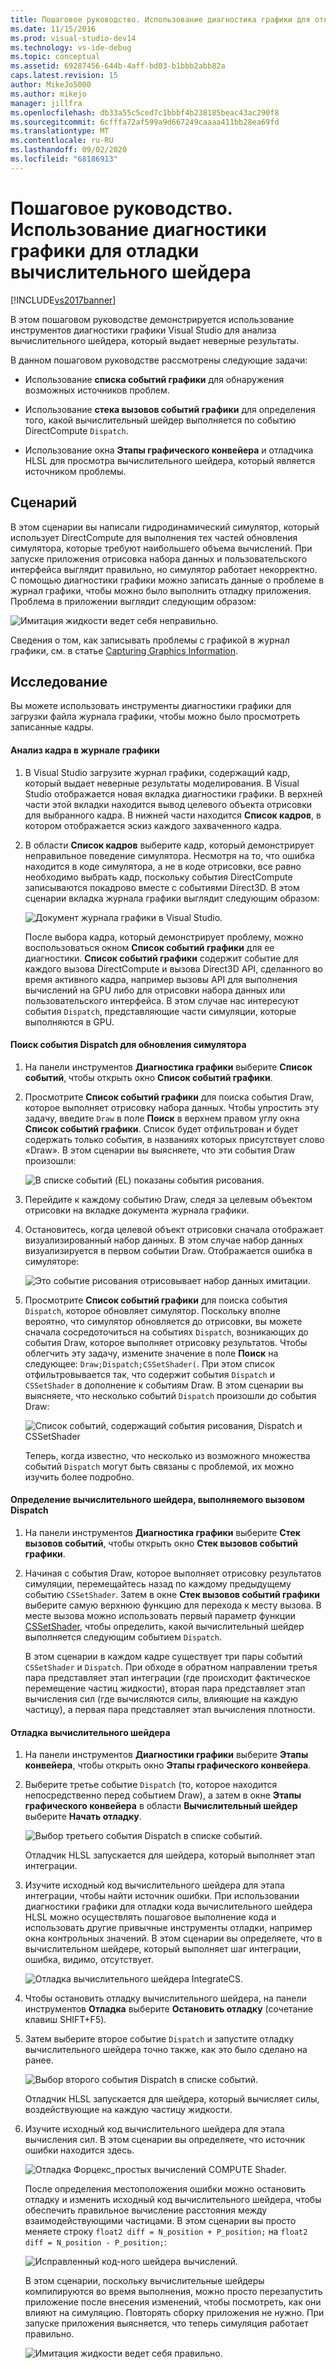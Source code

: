 ```yaml
---
title: Пошаговое руководство. Использование диагностика графики для отладки шейдера вычислений | Документация Майкрософт
ms.date: 11/15/2016
ms.prod: visual-studio-dev14
ms.technology: vs-ide-debug
ms.topic: conceptual
ms.assetid: 69287456-644b-4aff-bd03-b1bbb2abb82a
caps.latest.revision: 15
author: MikeJo5000
ms.author: mikejo
manager: jillfra
ms.openlocfilehash: db33a55c5ced7c1bbbf4b238185beac43ac290f8
ms.sourcegitcommit: 6cfffa72af599a9d667249caaaa411bb28ea69fd
ms.translationtype: MT
ms.contentlocale: ru-RU
ms.lasthandoff: 09/02/2020
ms.locfileid: "68186913"
---
```

# <a name="walkthrough-using-graphics-diagnostics-to-debug-a-compute-shader"></a>Пошаговое руководство. Использование диагностики графики для отладки вычислительного шейдера
[!INCLUDE[vs2017banner](../includes/vs2017banner.md)]

В этом пошаговом руководстве демонстрируется использование инструментов диагностики графики Visual Studio для анализа вычислительного шейдера, который выдает неверные результаты.  
  
 В данном пошаговом руководстве рассмотрены следующие задачи:  
  
- Использование **списка событий графики** для обнаружения возможных источников проблем.  
  
- Использование **стека вызовов событий графики** для определения того, какой вычислительный шейдер выполняется по событию DirectCompute `Dispatch`.  
  
- Использование окна **Этапы графического конвейера** и отладчика HLSL для просмотра вычислительного шейдера, который является источником проблемы.  
  
## <a name="scenario"></a>Сценарий  
 В этом сценарии вы написали гидродинамический симулятор, который использует DirectCompute для выполнения тех частей обновления симулятора, которые требуют наибольшего объема вычислений. При запуске приложения отрисовка набора данных и пользовательского интерфейса выглядит правильно, но симулятор работает некорректно. С помощью диагностики графики можно записать данные о проблеме в журнал графики, чтобы можно было выполнить отладку приложения. Проблема в приложении выглядит следующим образом:  
  
 ![Имитация жидкости ведет себя неправильно.](../debugger/media/gfx-diag-demo-compute-shader-fluid-problem.png "gfx_diag_demo_compute_shader_fluid_problem")  
  
 Сведения о том, как записывать проблемы с графикой в журнал графики, см. в статье [Capturing Graphics Information](../debugger/capturing-graphics-information.md).  
  
## <a name="investigation"></a>Исследование  
 Вы можете использовать инструменты диагностики графики для загрузки файла журнала графики, чтобы можно было просмотреть записанные кадры.  
  
#### <a name="to-examine-a-frame-in-a-graphics-log"></a>Анализ кадра в журнале графики  
  
1. В Visual Studio загрузите журнал графики, содержащий кадр, который выдает неверные результаты моделирования. В Visual Studio отображается новая вкладка диагностики графики. В верхней части этой вкладки находится вывод целевого объекта отрисовки для выбранного кадра. В нижней части находится **Список кадров**, в котором отображается эскиз каждого захваченного кадра.  
  
2. В области **Список кадров** выберите кадр, который демонстрирует неправильное поведение симулятора. Несмотря на то, что ошибка находится в коде симулятора, а не в коде отрисовки, все равно необходимо выбрать кадр, поскольку события DirectCompute записываются покадрово вместе с событиями Direct3D. В этом сценарии вкладка журнала графики выглядит следующим образом:  
  
    ![Документ журнала графики в Visual Studio.](../debugger/media/gfx-diag-demo-compute-shader-fluid-step-1.png "gfx_diag_demo_compute_shader_fluid_step_1")  
  
   После выбора кадра, который демонстрирует проблему, можно воспользоваться окном **Список событий графики** для ее диагностики. **Список событий графики** содержит событие для каждого вызова DirectCompute и вызова Direct3D API, сделанного во время активного кадра, например вызовы API для выполнения вычислений на GPU либо для отрисовки набора данных или пользовательского интерфейса. В этом случае нас интересуют события `Dispatch`, представляющие части симуляции, которые выполняются в GPU.  
  
#### <a name="to-find-the-dispatch-event-for-the-simulation-update"></a>Поиск события Dispatch для обновления симулятора  
  
1. На панели инструментов **Диагностика графики** выберите **Список событий**, чтобы открыть окно **Список событий графики**.  
  
2. Просмотрите **Список событий графики** для поиска события Draw, которое выполняет отрисовку набора данных. Чтобы упростить эту задачу, введите `Draw` в поле **Поиск** в верхнем правом углу окна **Список событий графики**. Список будет отфильтрован и будет содержать только события, в названиях которых присутствует слово «Draw». В этом сценарии вы выясняете, что эти события Draw произошли:  
  
    ![В списке событий &#40;EL&#41; показаны события рисования.](../debugger/media/gfx-diag-demo-compute-shader-fluid-step-2.png "gfx_diag_demo_compute_shader_fluid_step_2")  
  
3. Перейдите к каждому событию Draw, следя за целевым объектом отрисовки на вкладке документа журнала графики.  
  
4. Остановитесь, когда целевой объект отрисовки сначала отображает визуализированный набор данных. В этом случае набор данных визуализируется в первом событии Draw. Отображается ошибка в симуляторе:  
  
    ![Это событие рисования отрисовывает набор данных имитации.](../debugger/media/gfx-diag-demo-compute-shader-fluid-step-3.png "gfx_diag_demo_compute_shader_fluid_step_3")  
  
5. Просмотрите **Список событий графики** для поиска события `Dispatch`, которое обновляет симулятор. Поскольку вполне вероятно, что симулятор обновляется до отрисовки, вы можете сначала сосредоточиться на событиях `Dispatch`, возникающих до события Draw, которое выполняет отрисовку результатов. Чтобы облегчить эту задачу, измените значение в поле **Поиск** на следующее: `Draw;Dispatch;CSSetShader(`. При этом список отфильтровывается так, что содержит события `Dispatch` и `CSSetShader` в дополнение к событиям Draw. В этом сценарии вы выясняете, что несколько событий `Dispatch` произошли до события Draw:  
  
    ![Список событий, содержащий события рисования, Dispatch и CSSetShader](../debugger/media/gfx-diag-demo-compute-shader-fluid-step-4.png "gfx_diag_demo_compute_shader_fluid_step_4")  
  
   Теперь, когда известно, что несколько из возможного множества событий `Dispatch` могут быть связаны с проблемой, их можно изучить более подробно.  
  
#### <a name="to-determine-which-compute-shader-a-dispatch-call-executes"></a>Определение вычислительного шейдера, выполняемого вызовом Dispatch  
  
1. На панели инструментов **Диагностика графики** выберите **Стек вызовов событий**, чтобы открыть окно **Стек вызовов событий графики**.  
  
2. Начиная с события Draw, которое выполняет отрисовку результатов симуляции, перемещайтесь назад по каждому предыдущему событию `CSSetShader`. Затем в окне **Стек вызовов событий графики** выберите самую верхнюю функцию для перехода к месту вызова. В месте вызова можно использовать первый параметр функции [CSSetShader](/windows/desktop/api/d3d11/nf-d3d11-id3d11devicecontext-cssetshader), чтобы определить, какой вычислительный шейдер выполняется следующим событием `Dispatch`.  
  
   В этом сценарии в каждом кадре существует три пары событий `CSSetShader` и `Dispatch`. При обходе в обратном направлении третья пара представляет этап интеграции (где происходит фактическое перемещение частиц жидкости), вторая пара представляет этап вычисления сил (где вычисляются силы, влияющие на каждую частицу), а первая пара представляет этап вычисления плотности.  
  
#### <a name="to-debug-the-compute-shader"></a>Отладка вычислительного шейдера  
  
1. На панели инструментов **Диагностики графики** выберите **Этапы конвейера**, чтобы открыть окно **Этапы графического конвейера**.  
  
2. Выберите третье событие `Dispatch` (то, которое находится непосредственно перед событием Draw), а затем в окне **Этапы графического конвейера** в области **Вычислительный шейдер** выберите **Начать отладку**.  
  
    ![Выбор третьего события Dispatch в списке событий.](../debugger/media/gfx-diag-demo-compute-shader-fluid-step-6.png "gfx_diag_demo_compute_shader_fluid_step_6")  
  
    Отладчик HLSL запускается для шейдера, который выполняет этап интеграции.  
  
3. Изучите исходный код вычислительного шейдера для этапа интеграции, чтобы найти источник ошибки. При использовании диагностики графики для отладки кода вычислительного шейдера HLSL можно осуществлять пошаговое выполнение кода и использовать другие привычные инструменты отладки, например окна контрольных значений. В этом сценарии вы определяете, что в вычислительном шейдере, который выполняет шаг интеграции, ошибка, видимо, отсутствует.  
  
    ![Отладка вычислительного шейдера IntegrateCS.](../debugger/media/gfx-diag-demo-compute-shader-fluid-step-7.png "gfx_diag_demo_compute_shader_fluid_step_7")  
  
4. Чтобы остановить отладку вычислительного шейдера, на панели инструментов **Отладка** выберите **Остановить отладку** (сочетание клавиш SHIFT+F5).  
  
5. Затем выберите второе событие `Dispatch` и запустите отладку вычислительного шейдера точно также, как это было сделано на ранее.  
  
    ![Выбор второго события Dispatch в списке событий.](../debugger/media/gfx-diag-demo-compute-shader-fluid-step-8.png "gfx_diag_demo_compute_shader_fluid_step_8")  
  
    Отладчик HLSL запускается для шейдера, который вычисляет силы, воздействующие на каждую частицу жидкости.  
  
6. Изучите исходный код вычислительного шейдера для этапа вычисления сил. В этом сценарии вы определяете, что источник ошибки находится здесь.  
  
    ![Отладка Форцекс&#95;простых вычислений COMPUTE Shader.](../debugger/media/gfx-diag-demo-compute-shader-fluid-step-9.png "gfx_diag_demo_compute_shader_fluid_step_9")  
  
   После определения местоположения ошибки можно остановить отладку и изменить исходный код вычислительного шейдера, чтобы обеспечить правильное вычисление расстояния между взаимодействующими частицами. В этом сценарии вы просто меняете строку `float2 diff = N_position + P_position;` на `float2 diff = N_position - P_position;`:  
  
   ![Исправленный код&#45;ного шейдера вычислений.](../debugger/media/gfx-diag-demo-compute-shader-fluid-step-10.png "gfx_diag_demo_compute_shader_fluid_step_10")  
  
   В этом сценарии, поскольку вычислительные шейдеры компилируются во время выполнения, можно просто перезапустить приложение после внесения изменений, чтобы посмотреть, как они влияют на симуляцию. Повторять сборку приложения не нужно. При запуске приложения выясняется, что теперь симуляция работает правильно.  
  
   ![Имитация жидкости ведет себя правильно.](../debugger/media/gfx-diag-demo-compute-shader-fluid-resolution.png "gfx_diag_demo_compute_shader_fluid_resolution")
